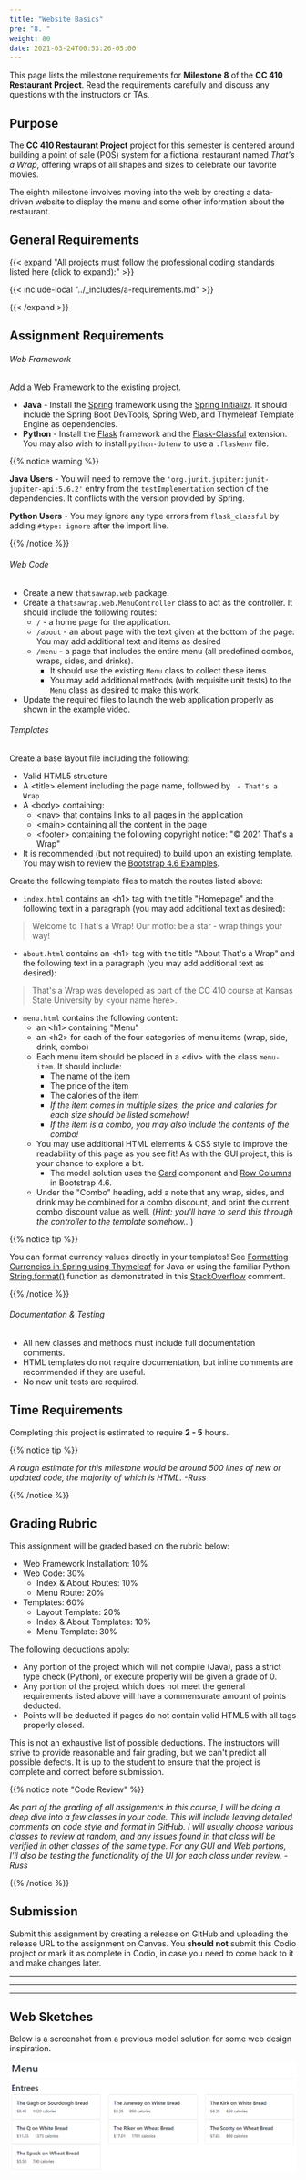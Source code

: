 ```yaml
---
title: "Website Basics"
pre: "8. "
weight: 80
date: 2021-03-24T00:53:26-05:00
---
```


This page lists the milestone requirements for **Milestone 8** of the **CC 410 Restaurant Project**. Read the requirements carefully and discuss any questions with the instructors or TAs. 

## Purpose

The **CC 410 Restaurant Project** project for this semester is centered around building a point of sale (POS) system for a fictional restaurant named _That's a Wrap_, offering wraps of all shapes and sizes to celebrate our favorite movies. 

The eighth milestone involves moving into the web by creating a data-driven website to display the menu and some other information about the restaurant.

## General Requirements

{{< expand "All projects must follow the professional coding standards listed here (click to expand):" >}}

{{< include-local "../_includes/a-requirements.md" >}}

{{< /expand >}}

## Assignment Requirements

###### Web Framework

Add a Web Framework to the existing project.

* **Java** - Install the [Spring](https://spring.io/) framework using the [Spring Initializr](https://start.spring.io/). It should include the Spring Boot DevTools, Spring Web, and Thymeleaf Template Engine as dependencies.
* **Python** - Install the [Flask](https://flask.palletsprojects.com/en/1.1.x/) framework and the [Flask-Classful](https://flask-classful.teracy.org/) extension. You may also wish to install `python-dotenv` to use a `.flaskenv` file. 

{{% notice warning %}}

**Java Users** - You will need to remove the `'org.junit.jupiter:junit-jupiter-api:5.6.2'` entry from the `testImplementation` section of the dependencies. It conflicts with the version provided by Spring.

**Python Users** - You may ignore any type errors from `flask_classful` by adding `#type: ignore` after the import line.

{{% /notice %}}

###### Web Code

* Create a new `thatsawrap.web` package.
* Create a `thatsawrap.web.MenuController` class to act as the controller. It should include the following routes:
  * `/` - a home page for the application.
  * `/about` - an about page with the text given at the bottom of the page. You may add additional text and items as desired
  * `/menu` - a page that includes the entire menu (all predefined combos, wraps, sides, and drinks). 
    * It should use the existing `Menu` class to collect these items. 
    * You may add additional methods (with requisite unit tests) to the `Menu` class as desired to make this work.
* Update the required files to launch the web application properly as shown in the example video.

###### Templates

Create a base layout file including the following:

* Valid HTML5 structure
* A &lt;title&gt; element including the page name, followed by ` - That's a Wrap`
* A &lt;body&gt; containing:
  * &lt;nav&gt; that contains links to all pages in the application
  * &lt;main&gt; containing all the content in the page
  * &lt;footer&gt; containing the following copyright notice: "&copy; 2021 That's a Wrap"
* It is recommended (but not required) to build upon an existing template. You may wish to review the [Bootstrap 4.6 Examples](https://getbootstrap.com/docs/4.6/examples/). 

Create the following template files to match the routes listed above:

* `index.html` contains an &lt;h1&gt; tag with the title "Homepage" and the following text in a paragraph (you may add additional text as desired):

> Welcome to That's a Wrap! Our motto: be a star - wrap things your way!

* `about.html` contains an &lt;h1&gt; tag with the title "About That's a Wrap" and the following text in a paragraph (you may add additional text as desired):

> That's a Wrap was developed as part of the CC 410 course at Kansas State University by &lt;your name here&gt;.

* `menu.html` contains the following content:
  * an &lt;h1&gt; containing "Menu"
  * an &lt;h2&gt; for each of the four categories of menu items (wrap, side, drink, combo)
  * Each menu item should be placed in a &lt;div&gt; with the class `menu-item`. It should include:
    * The name of the item
    * The price of the item
    * The calories of the item
    * _If the item comes in multiple sizes, the price and calories for each size should be listed somehow!_
    * _If the item is a combo, you may also include the contents of the combo!_
  * You may use additional HTML elements & CSS style to improve the readability of this page as you see fit! As with the GUI project, this is your chance to explore a bit. 
    * The model solution uses the [Card](https://getbootstrap.com/docs/4.6/components/card/) component and [Row Columns](https://getbootstrap.com/docs/4.6/layout/grid/#row-columns) in Bootstrap 4.6. 
  * Under the "Combo" heading, add a note that any wrap, sides, and drink may be combined for a combo discount, and print the current combo discount value as well. (_Hint: you'll have to send this through the controller to the template somehow..._)

{{% notice tip %}}

You can format currency values directly in your templates! See [Formatting Currencies in Spring using Thymeleaf](https://www.baeldung.com/spring-thymeleaf-currencies) for Java or using the familiar Python [String.format()](https://realpython.com/python-formatted-output/) function as demonstrated in this [StackOverflow](https://stackoverflow.com/a/31158813) comment.

{{% /notice %}}

###### Documentation & Testing

* All new classes and methods must include full documentation comments.
* HTML templates do not require documentation, but inline comments are recommended if they are useful.
* No new unit tests are required. 

## Time Requirements

Completing this project is estimated to require **2 - 5** hours.

{{% notice tip %}}

_A rough estimate for this milestone would be around 500 lines of new or updated code, the majority of which is HTML. -Russ_

{{% /notice %}}

## Grading Rubric

This assignment will be graded based on the rubric below:

* Web Framework Installation: 10%
* Web Code: 30%
  * Index & About Routes: 10%
  * Menu Route: 20%
* Templates: 60%
  * Layout Template: 20%
  * Index & About Templates: 10%
  * Menu Template: 30%

The following deductions apply:

* Any portion of the project which will not compile (Java), pass a strict type check (Python), or execute properly will be given a grade of 0.
* Any portion of the project which does not meet the general requirements listed above will have a commensurate amount of points deducted.
* Points will be deducted if pages do not contain valid HTML5 with all tags properly closed. 

This is not an exhaustive list of possible deductions. The instructors will strive to provide reasonable and fair grading, but we can't predict all possible defects. It is up to the student to ensure that the project is complete and correct before submission. 

{{% notice note "Code Review" %}}

_As part of the grading of all assignments in this course, I will be doing a deep dive into a few classes in your code. This will include leaving detailed comments on code style and format in GitHub. I will usually choose various classes to review at random, and any issues found in that class will be verified in other classes of the same type. For any GUI and Web portions, I'll also be testing the functionality of the UI for each class under review. - Russ_

{{% /notice %}}

## Submission

Submit this assignment by creating a release on GitHub and uploading the release URL to the assignment on Canvas. You **should not** submit this Codio project or mark it as complete in Codio, in case you need to come back to it and make changes later.

---
---
---

## Web Sketches

Below is a screenshot from a previous model solution for some web design inspiration.

![Main Window](/images/m8/410_m8_menu.png)